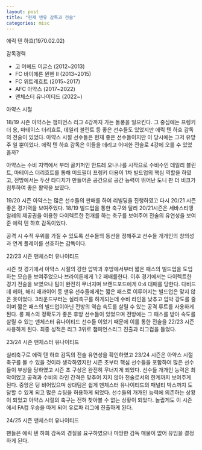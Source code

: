 ```yaml
---
layout: post
title: "현재 맨유 감독과 전술"
categories: misc
---
```


에릭 텐 하흐(1970.02.02)

감독경력

- 고 어헤드 이글스   (2012~2013)
- FC 바이에른 뮌헨 II (2013~2015)
- FC 위트레흐트       (2015~2017)
- AFC 아약스         (2017~2022)
- 맨체스터 유나이티드 (2022~)



아약스 시절

18/19 시즌 아약스는 챔피언스 리그 4강까지 가는 돌풍을 일으킨다. 그 중심에는 프렝키 더 용, 마테이스 더리흐트, 데일리 블린트 등 좋은 선수들도 있었지만 에릭 텐 하흐 감독의 전술이 있었다.
아약스 시절 선수들은 현재 좋은 선수들이지만 이 당시에는 그저 유망주 일 뿐이었다. 에릭 텐 하흐 감독은 이들을 데리고 어떠한 전술로 4강에 오를 수 있었을까?

아약스는 수비 지역에서 부터 골키퍼인 안드레 오나나를 시작으로 수비수인 데일리 블린트, 마테이스 더리흐트를 통해 미드필더 프렝키 더용이 1차 빌드업의 핵심 역할을 하였고, 전방에서는 두샨 타디치가 만들어준 공간으로 공간 능력이 뛰어난 도니 판 더 비크가 침투하여 좋은 활약을 보였다.

19/20 시즌 아약스는 많은 선수들의 판매를 하여 리빌딩을 진행하였고 다시 20/21 시즌 좋은 경기력을 보여주었다. 18/19 빌드업을 통한 축구와 달리 20/21시즌은 세바스티앵 알레의 제공권을 이용한 다이렉트한 전개를 하는 축구를 보여주어 전술의 유연성을 보여준 에릭 텐 하흐 감독이었다.

공격 시 수적 우위를 가질 수 있도록 선수들의 동선을 정해주고 선수들 개개인의 창의성과 연계 플레이를 선호하는 감독이다.


22/23 시즌 맨체스터 유나이티드

시즌 첫 경기에서 아약스 시절의 강한 압박과 후방에서부터 짧은 패스의 빌드업을 도입하는 모습을 보여주었으나 브라이튼에게 1:2 패배를한다. 이후 경기에서는 다이렉트한 경기 전술을 보였으나 팀이 완전히 무너지며 브랜드포드에게 0:4 대패를 당한다. 다비드 데 헤아, 해리 매과이어 등 맨유 선수들에게는 짧은 패스로 이루어지는 빌드업은 맞지 않은 옷이었다.
3라운드부터는 실리축구를 하게되는데 수비 라인을 낮추고 압박 강도를 줄이며 짧은 패스의 빌드업이아닌 전방의 역습 속도를 살릴 수 있는 공격 루트를 사용하게 된다. 롱 패스의 정확도가 좋은 후방 선수들이 있었으며 전방에는 그 패스를 받아 속도를 살릴 수 있는 맨체스터 유나이티드 선수들 이었기 때문에 이를 통한 전술을 22/23 시즌 사용하게 된다.
최종 성적은 리그 3위로 챔피언스리그 진출과 리그컵을 들었다.


23/24 시즌 맨체스터 유나이티드

실리축구로 에릭 텐 하흐 감독의 전술 유연성을 확인하였고 23/24 시즌은 아약스 시절 축구를 볼 수 있을 것이라 생각하였지만 시즌 초부터 핵심 선수들을 포함하여 많은 선수들이 부상을 당하였고 시즌 초 구상은 완전히 무너지게 되었다. 선수들 개개인 능력은 최악이었고 공격과 수비의 라인 간격은 맞추어 지지 않아 전술로서의 한계까지 보여주게 된다. 중앙은 텅 비어있으며 상대팀은 쉽게 맨체스터 유나이티드의 패널티 박스까지 도달할 수 있게 되고 많은 슈팅을 허용하게 되었다. 선수들의 개개인 능력에 의존하는 상황이 되었고 아약스 시절의 축구는 전혀 찾아볼 수 없는 상황이 되었다.
놀랍게도 이 시즌에서 FA컵 우승을 따게 되어 유로파 리그에 진출하게 된다.


24/25 시즌 맨체스터 유나이티드

팬들은 에릭 텐 하희 감독의 경질을 요구하였으나 마땅한 감독 매물이 없어 유임을 결정하게 된다.
